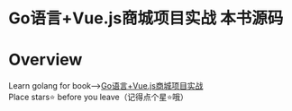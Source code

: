 # Go语言+Vue.js商城项目实战 本书源码
# Overview
Learn golang for book--><a href="https://item.jd.com/13184903.html">Go语言+Vue.js商城项目实战</a>
<br>
Place stars⭐ before you leave（记得点个星⭐哦）
